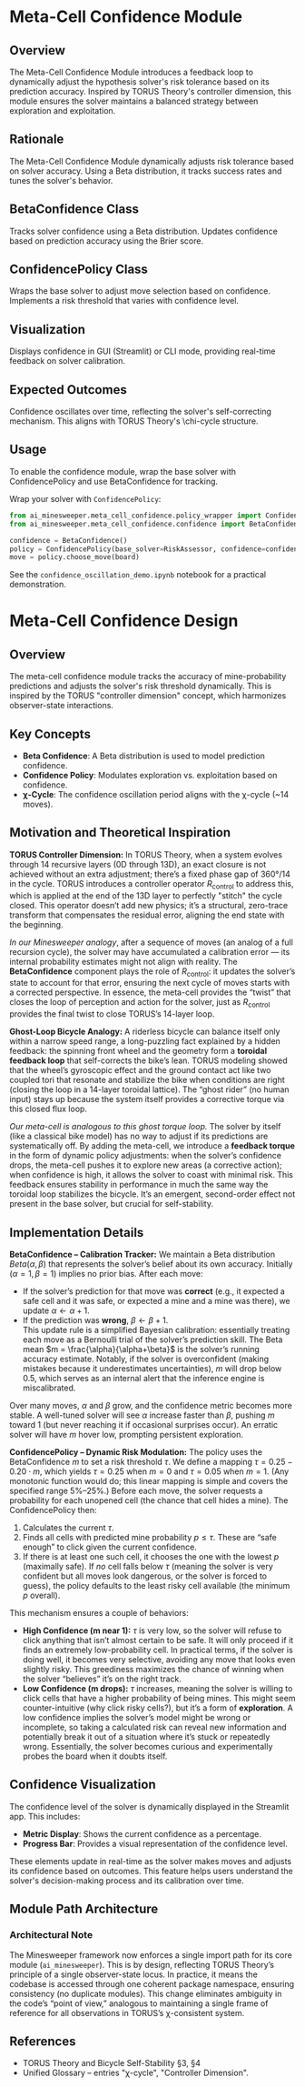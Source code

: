 # Meta-Cell Confidence Module

## Overview
The Meta-Cell Confidence Module introduces a feedback loop to dynamically adjust the hypothesis solver's risk tolerance based on its prediction accuracy. Inspired by TORUS Theory's controller dimension, this module ensures the solver maintains a balanced strategy between exploration and exploitation.

## Rationale
The Meta-Cell Confidence Module dynamically adjusts risk tolerance based on solver accuracy. Using a Beta distribution, it tracks success rates and tunes the solver's behavior.

## BetaConfidence Class
Tracks solver confidence using a Beta distribution. Updates confidence based on prediction accuracy using the Brier score.

## ConfidencePolicy Class
Wraps the base solver to adjust move selection based on confidence. Implements a risk threshold that varies with confidence level.

## Visualization
Displays confidence in GUI (Streamlit) or CLI mode, providing real-time feedback on solver calibration.

## Expected Outcomes
Confidence oscillates over time, reflecting the solver's self-correcting mechanism. This aligns with TORUS Theory's \\chi-cycle structure.

## Usage
To enable the confidence module, wrap the base solver with ConfidencePolicy and use BetaConfidence for tracking.

Wrap your solver with `ConfidencePolicy`:
```python
from ai_minesweeper.meta_cell_confidence.policy_wrapper import ConfidencePolicy
from ai_minesweeper.meta_cell_confidence.confidence import BetaConfidence

confidence = BetaConfidence()
policy = ConfidencePolicy(base_solver=RiskAssessor, confidence=confidence)
move = policy.choose_move(board)
```

See the `confidence_oscillation_demo.ipynb` notebook for a practical demonstration.

# Meta-Cell Confidence Design

## Overview
The meta-cell confidence module tracks the accuracy of mine-probability predictions and adjusts the solver's risk threshold dynamically. This is inspired by the TORUS "controller dimension" concept, which harmonizes observer-state interactions.

## Key Concepts
- **Beta Confidence**: A Beta distribution is used to model prediction confidence.
- **Confidence Policy**: Modulates exploration vs. exploitation based on confidence.
- **χ-Cycle**: The confidence oscillation period aligns with the χ-cycle (~14 moves).

## Motivation and Theoretical Inspiration

**TORUS Controller Dimension:** In TORUS Theory, when a system evolves through 14 recursive layers (0D through 13D), an exact closure is not achieved without an extra adjustment; there’s a fixed phase gap of 360°/14 in the cycle. TORUS introduces a controller operator $R_{\text{control}}$ to address this, which is applied at the end of the 13D layer to perfectly "stitch" the cycle closed. This operator doesn’t add new physics; it’s a structural, zero-trace transform that compensates the residual error, aligning the end state with the beginning. 

*In our Minesweeper analogy*, after a sequence of moves (an analog of a full recursion cycle), the solver may have accumulated a calibration error — its internal probability estimates might not align with reality. The **BetaConfidence** component plays the role of $R_{\text{control}}$: it updates the solver’s state to account for that error, ensuring the next cycle of moves starts with a corrected perspective. In essence, the meta-cell provides the “twist” that closes the loop of perception and action for the solver, just as $R_{\text{control}}$ provides the final twist to close TORUS’s 14-layer loop.

**Ghost-Loop Bicycle Analogy:** A riderless bicycle can balance itself only within a narrow speed range, a long-puzzling fact explained by a hidden feedback: the spinning front wheel and the geometry form a **toroidal feedback loop** that self-corrects the bike’s lean. TORUS modeling showed that the wheel’s gyroscopic effect and the ground contact act like two coupled tori that resonate and stabilize the bike when conditions are right (closing the loop in a 14-layer toroidal lattice). The “ghost rider” (no human input) stays up because the system itself provides a corrective torque via this closed flux loop. 

*Our meta-cell is analogous to this ghost torque loop.* The solver by itself (like a classical bike model) has no way to adjust if its predictions are systematically off. By adding the meta-cell, we introduce a **feedback torque** in the form of dynamic policy adjustments: when the solver’s confidence drops, the meta-cell pushes it to explore new areas (a corrective action); when confidence is high, it allows the solver to coast with minimal risk. This feedback ensures stability in performance in much the same way the toroidal loop stabilizes the bicycle. It’s an emergent, second-order effect not present in the base solver, but crucial for self-stability.

## Implementation Details

**BetaConfidence – Calibration Tracker:** We maintain a Beta distribution $Beta(\alpha, \beta)$ that represents the solver’s belief about its own accuracy. Initially $(\alpha=1, \beta=1)$ implies no prior bias. After each move:
- If the solver’s prediction for that move was **correct** (e.g., it expected a safe cell and it was safe, or expected a mine and a mine was there), we update $\alpha \leftarrow \alpha + 1$.
- If the prediction was **wrong**, $\beta \leftarrow \beta + 1$.  
This update rule is a simplified Bayesian calibration: essentially treating each move as a Bernoulli trial of the solver’s prediction skill. The Beta mean $m = \frac{\alpha}{\alpha+\beta}$ is the solver’s running accuracy estimate. Notably, if the solver is overconfident (making mistakes because it underestimates uncertainties), $m$ will drop below 0.5, which serves as an internal alert that the inference engine is miscalibrated.

Over many moves, $\alpha$ and $\beta$ grow, and the confidence metric becomes more stable. A well-tuned solver will see $\alpha$ increase faster than $\beta$, pushing $m$ toward 1 (but never reaching it if occasional surprises occur). An erratic solver will have $m$ hover low, prompting persistent exploration.

**ConfidencePolicy – Dynamic Risk Modulation:** The policy uses the BetaConfidence $m$ to set a risk threshold $\tau$. We define a mapping $\tau = 0.25 - 0.20 \cdot m$, which yields $\tau = 0.25$ when $m = 0$ and $\tau = 0.05$ when $m = 1$. (Any monotonic function would do; this linear mapping is simple and covers the specified range 5%–25%.) Before each move, the solver requests a probability for each unopened cell (the chance that cell hides a mine). The ConfidencePolicy then:

1. Calculates the current $\tau$.  
2. Finds all cells with predicted mine probability $p \le \tau$. These are “safe enough” to click given the current confidence.  
3. If there is at least one such cell, it chooses the one with the lowest $p$ (maximally safe). If *no* cell falls below $\tau$ (meaning the solver is very confident but all moves look dangerous, or the solver is forced to guess), the policy defaults to the least risky cell available (the minimum $p$ overall).

This mechanism ensures a couple of behaviors:
- **High Confidence (m near 1):** $\tau$ is very low, so the solver will refuse to click anything that isn’t almost certain to be safe. It will only proceed if it finds an extremely low-probability cell. In practical terms, if the solver is doing well, it becomes very selective, avoiding any move that looks even slightly risky. This greediness maximizes the chance of winning when the solver “believes” it’s on the right track.
- **Low Confidence (m drops):** $\tau$ increases, meaning the solver is willing to click cells that have a higher probability of being mines. This might seem counter-intuitive (why click risky cells?), but it’s a form of **exploration**. A low confidence implies the solver’s model might be wrong or incomplete, so taking a calculated risk can reveal new information and potentially break it out of a situation where it’s stuck or repeatedly wrong. Essentially, the solver becomes curious and experimentally probes the board when it doubts itself.

## Confidence Visualization

The confidence level of the solver is dynamically displayed in the Streamlit app. This includes:

- **Metric Display**: Shows the current confidence as a percentage.
- **Progress Bar**: Provides a visual representation of the confidence level.

These elements update in real-time as the solver makes moves and adjusts its confidence based on outcomes. This feature helps users understand the solver's decision-making process and its calibration over time.

## Module Path Architecture

### Architectural Note
The Minesweeper framework now enforces a single import path for its core module (`ai_minesweeper`). This is by design, reflecting TORUS Theory’s principle of a single observer-state locus. In practice, it means the codebase is accessed through one coherent package namespace, ensuring consistency (no duplicate modules). This change eliminates ambiguity in the code’s “point of view,” analogous to maintaining a single frame of reference for all observations in TORUS’s χ-consistent system.

## References
- TORUS Theory and Bicycle Self-Stability §3, §4
- Unified Glossary – entries "χ-cycle", "Controller Dimension".
